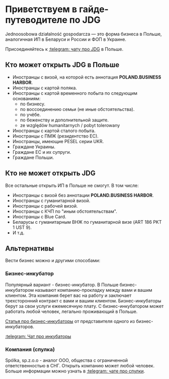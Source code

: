 # Приветствуем в гайде-путеводителе по JDG

Jednoosobowa działalność gospodarcza — это форма бизнеса в Польше, аналогичная
ИП в Беларуси и России и ФОП в Украине.

Присоединяйтесь к [:telegram: чату про JDG][0] в Польше.

## Кто может открыть JDG в Польше

- Иностранцы с визой, на которой есть аннотация **POLAND.BUSINESS HARBOR**.
- Иностранцы с картой поляка.
- Иностранцы с картой временного побыта по следующим основаниям:
    - по бизнесу.
    - по воссоединению семьи (не иные обстоятельства).
    - по учёбе.
    - по беженству и дополнительной защите.
    - ze względów humanitarnych / pobyt tolerowany
- Иностранцы с картой сталого побыта.
- Иностранцы с ПМЖ (резидентство ЕС).
- Иностранцы, имеющие PESEL серии UKR.
- Граждане Украины.
- Граждане ЕС и их супруги.
- Граждане Польши.

## Кто не может открыть JDG

Все остальные открыть ИП в Польше не смогут. В том числе:

- Иностранцы с визой без аннотации **POLAND.BUSINESS HARBOR**.
- Иностранцы с гуманитарной визой.
- Иностранцы с рабочей визой.
- Иностранцы с КЧП по "иным обстоятельствам".
- Иностранцы с Blue Card.
- Беларусы с гуманитарным ВНЖ по гуманитарной визе (ART 186 PKT 1 UST 9).
- И т.д.

## Альтернативы

Вести бизнес можно и другими способами:

### Бизнес-инкубатор

Популярный вариант - бизнес-инкубатор. В Польше бизнес-инкубатором
называют компанию-прокладку между вами и вашим клиентом. Эта компания берет вас на работу и заключает
трехсторонний контракт с вами и вашим клиентом. Бизнес-инкубаторы берут за свои услуги ежемесячную плату.
С бизнес-инкубатором может работать любой человек, легально проживающий в Польше.

[Статья про бизнес-инкубаторы][1] от представителя одного из бизнес-инкубаторов.

[:telegram: Чат про инкубаторы][2]

### Компания (спулка)

Spólka, sp.z.o.o - аналог ООО, общества с ограниченной ответственностью в СНГ.
Открыть компанию может любой человек. Больше информации можно узнать в [:telegram: чате про спулки][3].

[0]: https://t.me/JDG_PBH
[1]: https://telegra.ph/CHto-vybrat-programmistu-v-2022-godu-inkubator-IP-ili-OOO-01-31
[2]: https://t.me/+Xadb61hycxMxNjA6
[3]: http://t.me/llc_poland
